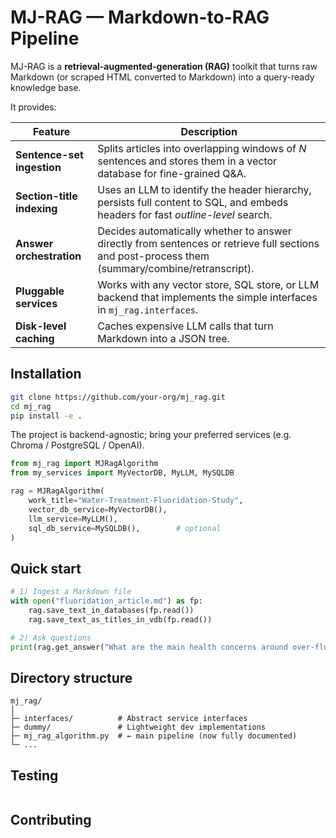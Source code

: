 # MJ-RAG — Markdown-to-RAG Pipeline

MJ-RAG is a **retrieval-augmented-generation (RAG)** toolkit that turns raw Markdown (or scraped HTML converted to Markdown) into a query-ready knowledge base.

It provides:

| Feature                    | Description                                                                                                                                     |
| -------------------------- | ----------------------------------------------------------------------------------------------------------------------------------------------- |
| **Sentence-set ingestion** | Splits articles into overlapping windows of *N* sentences and stores them in a vector database for fine-grained Q\&A.                           |
| **Section-title indexing** | Uses an LLM to identify the header hierarchy, persists full content to SQL, and embeds headers for fast *outline-level* search.                 |
| **Answer orchestration**   | Decides automatically whether to answer directly from sentences or retrieve full sections and post-process them (summary/combine/retranscript). |
| **Pluggable services**     | Works with any vector store, SQL store, or LLM backend that implements the simple interfaces in `mj_rag.interfaces`.                            |
| **Disk-level caching**     | Caches expensive LLM calls that turn Markdown into a JSON tree.                                                                                 |

## Installation

```bash
git clone https://github.com/your-org/mj_rag.git
cd mj_rag
pip install -e .
```

The project is backend-agnostic; bring your preferred services (e.g. Chroma / PostgreSQL / OpenAI).

```python
from mj_rag import MJRagAlgorithm
from my_services import MyVectorDB, MyLLM, MySQLDB

rag = MJRagAlgorithm(
    work_title="Water-Treatment-Fluoridation-Study",
    vector_db_service=MyVectorDB(),
    llm_service=MyLLM(),
    sql_db_service=MySQLDB(),        # optional
)
```

## Quick start

```python
# 1) Ingest a Markdown file
with open("fluoridation_article.md") as fp:
    rag.save_text_in_databases(fp.read())
    rag.save_text_as_titles_in_vdb(fp.read())

# 2) Ask questions
print(rag.get_answer("What are the main health concerns around over-fluoridation?"))
```

## Directory structure

```
mj_rag/
│
├─ interfaces/          # Abstract service interfaces
├─ dummy/               # Lightweight dev implementations
├─ mj_rag_algorithm.py  # ← main pipeline (now fully documented)
└─ ...
```

## Testing

```bash

```

## Contributing
